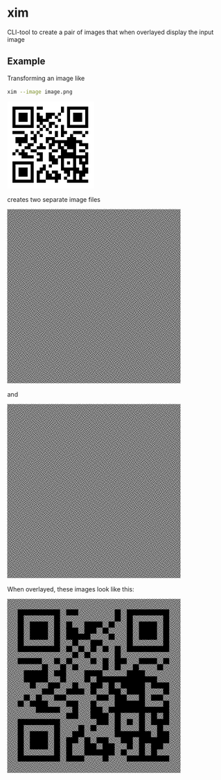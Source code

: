 # xim

CLI-tool to create a pair of images that when overlayed display the input image

## Example
Transforming an image like 
```sh
xim --image image.png
```
![original image](examples/image.png)

creates two separate image files

![image 1](examples/image1.png)

and

![image 2](examples/image2.png)

When overlayed, these images look like this:

![overlayed images](examples/image-result.png)
